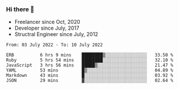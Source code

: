 ### Hi there 👋

- Freelancer since Oct, 2020
- Developer since July, 2017
- Structral Engineer since July, 2012

<!--START_SECTION:waka-->

```text
From: 03 July 2022 - To: 10 July 2022

ERB          6 hrs 9 mins    ████████▒░░░░░░░░░░░░░░░░   33.50 %
Ruby         5 hrs 54 mins   ████████░░░░░░░░░░░░░░░░░   32.10 %
JavaScript   3 hrs 56 mins   █████▒░░░░░░░░░░░░░░░░░░░   21.47 %
YAML         53 mins         █▒░░░░░░░░░░░░░░░░░░░░░░░   04.89 %
Markdown     43 mins         █░░░░░░░░░░░░░░░░░░░░░░░░   03.92 %
JSON         29 mins         ▓░░░░░░░░░░░░░░░░░░░░░░░░   02.64 %
```

<!--END_SECTION:waka-->
